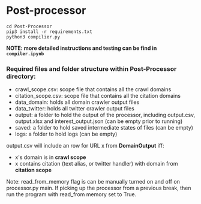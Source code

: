 # Post-processor
```
cd Post-Processor
pip3 install -r requirements.txt
python3 compilier.py
```
**NOTE: more detailed instructions and testing can be find in `compiler.ipynb`**

### Required files and folder structure within Post-Processor directory:
- crawl\_scope.csv: scope file that contains all the crawl domains
- citation\_scope.csv: scope file that contains all the citation domains
- data\_domain: holds all domain crawler output files
- data\_twitter: holds all twitter crawler output files
- output: a folder to hold the output of the processor, including output.csv, output.xlsx and interest\_output.json (can be empty prior to running)
- saved: a folder to hold saved intermediate states of files (can be empty)
- logs: a folder to hold logs (can be empty)
    
output.csv will include an row for URL x from **DomainOutput** iff:
- x's domain is in **crawl scope** 
- x contains citation (text alias, or twitter handler) with domain from **citation scope**

Note: read\_from\_memory flag is can be manually turned on and off on processor.py main. If picking up the processor from a previous break, then run the program with read\_from memory set to True.
